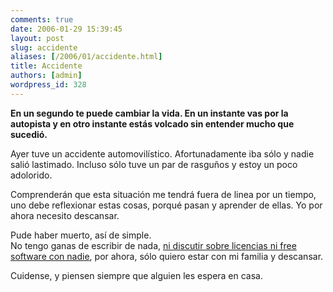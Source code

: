 ```yaml
---
comments: true
date: 2006-01-29 15:39:45
layout: post
slug: accidente
aliases: [/2006/01/accidente.html]
title: Accidente
authors: [admin]
wordpress_id: 328
---
```


**En un segundo te puede cambiar la vida. En un instante vas por la autopista y en otro instante estás volcado sin entender mucho que sucedió.**

Ayer tuve un accidente automovilístico. Afortunadamente iba sólo y nadie salió lastimado. Incluso sólo tuve un par de rasguños y estoy un poco adolorido.

Comprenderán que esta situación me tendrá fuera de linea por un tiempo, uno debe reflexionar estas cosas, porqué pasan y aprender de ellas. Yo por ahora necesito descansar.

Pude haber muerto, así de simple.  
No tengo ganas de escribir de nada, [ni discutir sobre licencias ni free software con nadie](http://mnm.uib.es/gallir/posts/2006/01/28/610/), por ahora, sólo quiero estar con mi familia y descansar.

Cuidense, y piensen siempre que alguien les espera en casa.



